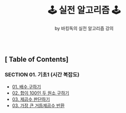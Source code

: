 <div align="center">

<h1> 🕹 <b>실전 알고리즘</b> 🕹 </h1>
<p> by 바킹독의 실전 알고리즘 강의 </p>

</div>

<br>
<br>

## [ Table of Contents]
### **SECTION 01. 기초1 (시간 복잡도)**
- [01. 배수 구하기](https://github.com/kellyihyeon/algorithm/blob/main/barkingdog-tutorial/src/com/github/kellyihyeon/section01_basic/timeandspacecomplexity/MultipleFinder.java)
- [02. 합이 100인 두 원소 구하기](https://github.com/kellyihyeon/algorithm/blob/main/barkingdog-tutorial/src/com/github/kellyihyeon/section01_basic/timeandspacecomplexity/PairWithSum100Finder.java)
- [03. 제곱수 판단하기](https://github.com/kellyihyeon/algorithm/blob/main/barkingdog-tutorial/src/com/github/kellyihyeon/section01_basic/timeandspacecomplexity/PerfectSquare.java)
- [03. 가장 큰 거듭제곱수 반환](https://github.com/kellyihyeon/algorithm/blob/main/barkingdog-tutorial/src/com/github/kellyihyeon/section01_basic/timeandspacecomplexity/MaxPowerFinder.java)
